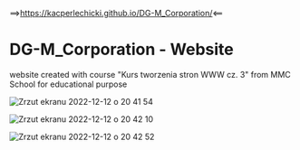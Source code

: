 ==>https://kacperlechicki.github.io/DG-M_Corporation/<==

# DG-M_Corporation - Website

  website created with course "Kurs tworzenia stron WWW cz. 3" from MMC School for educational purpose
  
![Zrzut ekranu 2022-12-12 o 20 41 54](https://user-images.githubusercontent.com/118530164/207139164-cccb4b6a-c6c3-480c-8e48-c410ee7fa82e.png)

![Zrzut ekranu 2022-12-12 o 20 42 10](https://user-images.githubusercontent.com/118530164/207139184-ee87d759-1349-442d-8232-e0842784c1c4.png)

![Zrzut ekranu 2022-12-12 o 20 42 52](https://user-images.githubusercontent.com/118530164/207139196-e3c18a0c-9129-4298-85bb-ce123cee4c38.png)

